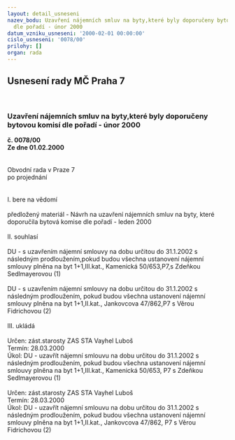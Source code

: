 ```yaml
---
layout: detail_usneseni
nazev_bodu: Uzavření nájemních smluv na byty,které byly doporučeny bytovou komisí
  dle pořadí - únor 2000
datum_vzniku_usneseni: '2000-02-01 00:00:00'
cislo_usneseni: '0078/00'
prilohy: []
organ: rada
---
```

<div id="ucUsn_pList" class="usn">
	<span><h2>Usnesení rady MČ Praha 7 </h2>
<br></span><div class="standBody">
<span><h3>Uzavření nájemních smluv na byty,které byly doporučeny bytovou komisí dle pořadí - únor 2000</h3></span><div class="center">
		<strong>č. 0078/00</strong><br>
	</div>
<div class="center">
		<strong>Ze dne 01.02.2000</strong><br><br>
	</div>
<br>Obvodní rada v Praze 7<br>po projednání<br><br><br>I.	bere na vědomí<br><br> předložený materiál - Návrh na uzavření nájemních smluv na byty, které doporučila bytová komise dle pořadí - leden 2000	<br><br>II.	souhlasí <br><br>DU - s uzavřením nájemní smlouvy na dobu určitou do 31.1.2002 s následným prodloužením,pokud budou  všechna ustanovení nájemní smlouvy plněna na byt 1+1,III.kat., Kamenická 50/653,P7,s Zdeňkou Sedlmayerovou (1)<br><br>DU - s uzavřením nájemní smlouvy na dobu určitou do 31.1.2002 s následným prodloužením, pokud budou všechna ustanovení nájemní smlouvy plněna na byt 1+1,II.kat., Jankovcova 47/862,P7 s Věrou Fidrichovou (2)<br><br>III.	ukládá <br><br> Určen:	zást.starosty	ZAS STA Vayhel Luboš<br>Termín: 28.03.2000<br>Úkol:	DU - uzavřít nájemní smlouvu na dobu určitou do 31.1.2002 s následným prodloužením, pokud budou všechna ustanovení nájemní smlouvy plněna na byt 1+1,III.kat., Kamenická 50/653, P7 s Zdeňkou Sedlmayerovou (1)<br> <br> Určen:	zást.starosty	ZAS STA Vayhel Luboš<br>Termín: 28.03.2000<br>Úkol:	DU - uzavřít nájemní smlouvu na dobu určitou  do 31.1.2002 s následným prodloužením, pokud budou všechna ustanovení nájemní smlouvy plněna na byt 1+1,II.kat., Jankovcova 47/862, P7  s Věrou Fidrichovou (2)<br>
</div>
</div>